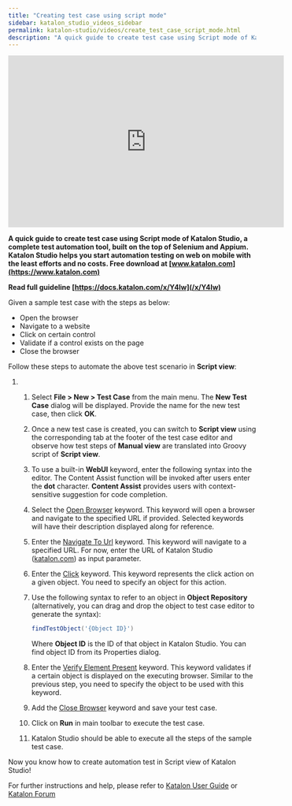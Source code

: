 ```yaml
---
title: "Creating test case using script mode"
sidebar: katalon_studio_videos_sidebar
permalink: katalon-studio/videos/create_test_case_script_mode.html
description: "A quick guide to create test case using Script mode of Katalon Studio, a complete test automation tool."
---
```

<iframe width="560" height="349" src="https://www.youtube.com/embed/Bh222T1oaXk?autoplay=1" frameborder="0" allowfullscreen="allowfullscreen">&nbsp;</iframe>

**A quick guide to create test case using Script mode of Katalon Studio, a complete test automation tool, built on the top of Selenium and Appium. Katalon Studio helps you start automation testing on web on mobile with the least efforts and no costs. Free download at [www.katalon.com](https://www.katalon.com)**

**Read full guideline [https://docs.katalon.com/x/Y4Iw](/x/Y4Iw)**

Given a sample test case with the steps as below:

*   Open the browser
*   Navigate to a website
*   Click on certain control
*   Validate if a control exists on the page
*   Close the browser

Follow these steps to automate the above test scenario in **Script view**:

1.  1.  Select **File > New > Test Case** from the main menu. The **New Test Case** dialog will be displayed. Provide the name for the new test case, then click **OK**.
    2.  Once a new test case is created, you can switch to **Script view** using the corresponding tab at the footer of the test case editor and observe how test steps of **Manual view** are translated into Groovy script of **Script view**.
    3.  To use a built-in **WebUI** keyword, enter the following syntax into the editor. The Content Assist function will be invoked after users enter the **dot** character. **Content Assist** provides users with context-sensitive suggestion for code completion.
    4.  Select the [Open Browser](/display/KD/%5BWebUI%5D+Open+Browser) keyword. This keyword will open a browser and navigate to the specified URL if provided. Selected keywords will have their description displayed along for reference.
    5.  Enter the [Navigate To Url](/display/KD/%5BWebUI%5D+Navigate+to+Url) keyword. This keyword will navigate to a specified URL. For now, enter the URL of Katalon Studio ([katalon.com](https://katalon.com/)) as input parameter.
    6.  Enter the [Click](/display/KD/%5BWebUI%5D+Click) keyword. This keyword represents the click action on a given object. You need to specify an object for this action.
    7.  Use the following syntax to refer to an object in **Object Repository** (alternatively, you can drag and drop the object to test case editor to generate the syntax):  
        
        ```groovy
        findTestObject('{Object ID}')
        
        ```
        
          
        Where **Object ID** is the ID of that object in Katalon Studio. You can find object ID from its Properties dialog.
    8.  Enter the [Verify Element Present](/display/KD/%5BWebUI%5D+Verify+Element+Present) keyword. This keyword validates if a certain object is displayed on the executing browser. Similar to the previous step, you need to specify the object to be used with this keyword.
    9.  Add the [Close Browser](/display/KD/%5BWebUI%5D+Close+Browser) keyword and save your test case.
    10.  Click on **Run** in main toolbar to execute the test case.
    11.  Katalon Studio should be able to execute all the steps of the sample test case.

Now you know how to create automation test in Script view of Katalon Studio!

For further instructions and help, please refer to [Katalon User Guide](/x/oArR) or [Katalon Forum](https://forum.katalon.com/)